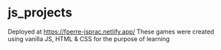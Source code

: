 # js_projects

Deployed at https://fperre-jsprac.netlify.app/
These games were created using vanilla JS, HTML &amp; CSS for the purpose of learning 

